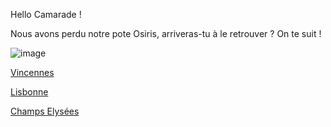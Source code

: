 Hello Camarade ! 

Nous avons perdu notre pote Osiris, arriveras-tu à le retrouver ? On te suit !

![image](https://media.cultureasy.com/wp-content/uploads/2022/06/51QZt9j8aiL.jpg)

[Vincennes](https://github.com/Doothrat/TP2-Labyrinthe/blob/main/vincennes.md)

[Lisbonne](https://github.com/Doothrat/TP2-Labyrinthe/blob/main/lisbonne.md)

[Champs Elysées](https://github.com/Doothrat/TP2-Labyrinthe/blob/main/champs-élysée.md)
